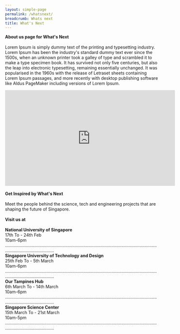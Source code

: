 ```yaml
---
layout: simple-page
permalink: /whatsnext/
breadcrumb: Whats next
title: What's Next
---
```


<b>About us page for What's Next</b>
<br>
<br>
Lorem Ipsum is simply dummy text of the printing and typesetting industry. Lorem Ipsum has been the industry's standard dummy text ever since the 1500s, when an unknown printer took a galley of type and scrambled it to make a type specimen book. It has survived not only five centuries, but also the leap into electronic typesetting, remaining essentially unchanged. It was popularised in the 1960s with the release of Letraset sheets containing Lorem Ipsum passages, and more recently with desktop publishing software like Aldus PageMaker including versions of Lorem Ipsum.
<br>
<div class="bp-youtube">
<iframe width="560" height="315" src="https://www.youtube.com/embed/wXiouZalD68" frameborder="0" allow="accelerometer; autoplay; encrypted-media; gyroscope; picture-in-picture" allowfullscreen></iframe>
</div>
<br>
<b>Get Inspired by What's Next</b>
<br>
<br>
 Meet the people behind the science, tech and engineering projects that 
are shaping the future of Singapore.
<br>
<br>
<b>Visit us at</b>
<br>
<br>
<b>National University of Singapore</b>
<br>
17th To - 24th Feb
<br>
10am-6pm
<br>
....................................................................................................................................................................
<br>
<b>Singapore University of Technology and Design</b>
<br>
25th Feb To - 5th March
<br>
10am-6pm
<br>
....................................................................................................................................................................
<br>
<b>Our Tampines Hub</b>
<br>
6th March To - 14th March
<br>
10am-6pm
<br>
....................................................................................................................................................................
<br>
<b>Singapore Science Center</b>
<br>
15th March To - 21st March
<br>
10am-5pm
<br>
....................................................................................................................................................................
<br>
